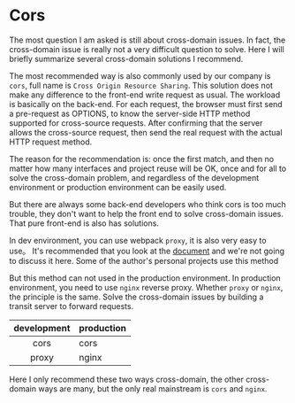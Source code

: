 # Cors

The most question I am asked is still about cross-domain issues. In fact, the cross-domain issue is really not a very difficult question to solve. Here I will briefly summarize several cross-domain solutions I recommend.

The most recommended way is also commonly used by our company is `cors`, full name is `Cross Origin Resource Sharing`. This solution does not make any difference to the front-end write request as usual. The workload is basically on the back-end. For each request, the browser must first send a pre-request as OPTIONS, to know the server-side HTTP method supported for cross-source requests. After confirming that the server allows the cross-source request, then send the real request with the actual HTTP request method.

The reason for the recommendation is: once the first match, and then no matter how many interfaces and project reuse will be OK, once and for all to solve the cross-domain problem, and regardless of the development environment or production environment can be easily used.

But there are always some back-end developers who think cors is too much trouble, they don't want to help the front end to solve cross-domain issues. That pure front-end is also has solutions.

In dev environment, you can use webpack `proxy`, it is also very easy to use。 It's recommended that you look at the [document](https://doc.webpack-china.org/configuration/dev-server/#devserver-proxy) and we're not going to discuss it here. Some of the author's personal projects use this method

But this method can not used in the production environment. In production environment, you need to use `nginx` reverse proxy. Whether `proxy` or `nginx`, the principle is the same. Solve the cross-domain issues by building a transit server to forward requests.

| development | production |
| :---: | :--- |
| cors | cors |
| proxy | nginx |

Here I only recommend these two ways cross-domain, the other cross-domain ways are many, but the only real mainstream is `cors` and `nginx`.

